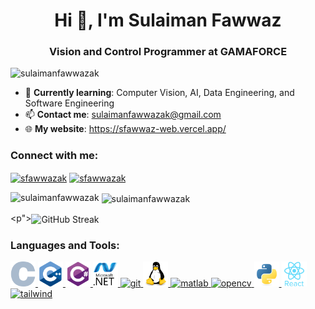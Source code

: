 <h1 align="center">Hi 👋, I'm Sulaiman Fawwaz</h1>
<h3 align="center">Vision and Control Programmer at GAMAFORCE</h3>

<p align="left"> <img src="https://komarev.com/ghpvc/?username=sulaimanfawwazak&label=Profile%20views&color=0e75b6&style=flat" alt="sulaimanfawwazak" /> </p>

- 📖 **Currently learning**: Computer Vision, AI, Data Engineering, and Software Engineering
- 📫 **Contact me**: sulaimanfawwazak@gmail.com
- 🌐︎ **My website**: https://sfawwaz-web.vercel.app/


<h3 align="left">Connect with me:</h3>
<p align="left">
<a href="https://linkedin.com/in/sfawwazak" target="blank"><img align="center" src="https://raw.githubusercontent.com/rahuldkjain/github-profile-readme-generator/master/src/images/icons/Social/linked-in-alt.svg" alt="sfawwazak" height="30" width="40" /></a>
<a href="https://instagram.com/sfawwazak" target="blank"><img align="center" src="https://raw.githubusercontent.com/rahuldkjain/github-profile-readme-generator/master/src/images/icons/Social/instagram.svg" alt="sfawwazak" height="30" width="40" /></a>
</p>

<p><img align="left" src="https://github-readme-stats.vercel.app/api/top-langs?username=sulaimanfawwazak&show_icons=true&locale=en&layout=compact" alt="sulaimanfawwazak" /></p>

<p>&nbsp;<img align="center" src="https://github-readme-stats.vercel.app/api?username=sulaimanfawwazak&show_icons=true&locale=en" alt="sulaimanfawwazak" /></p>

<!-- <p><img align="center" src="https://github-readme-streak-stats.herokuapp.com/?user=sulaimanfawwazak&" alt="sulaimanfawwazak" /></p> -->
<p"><img align="center" src="https://github-readme-streak-stats.herokuapp.com?user=sulaimanfawwazak" alt="GitHub Streak" /></p>

<h3 align="left">Languages and Tools:</h3>
<p align="left"> <a href="https://www.cprogramming.com/" target="_blank" rel="noreferrer"> <img src="https://raw.githubusercontent.com/devicons/devicon/master/icons/c/c-original.svg" alt="c" width="40" height="40"/> </a> <a href="https://www.w3schools.com/cpp/" target="_blank" rel="noreferrer"> <img src="https://raw.githubusercontent.com/devicons/devicon/master/icons/cplusplus/cplusplus-original.svg" alt="cplusplus" width="40" height="40"/> </a> <a href="https://www.w3schools.com/cs/" target="_blank" rel="noreferrer"> <img src="https://raw.githubusercontent.com/devicons/devicon/master/icons/csharp/csharp-original.svg" alt="csharp" width="40" height="40"/> </a> <a href="https://dotnet.microsoft.com/" target="_blank" rel="noreferrer"> <img src="https://raw.githubusercontent.com/devicons/devicon/master/icons/dot-net/dot-net-original-wordmark.svg" alt="dotnet" width="40" height="40"/> </a> <a href="https://git-scm.com/" target="_blank" rel="noreferrer"> <img src="https://www.vectorlogo.zone/logos/git-scm/git-scm-icon.svg" alt="git" width="40" height="40"/> </a> <a href="https://www.linux.org/" target="_blank" rel="noreferrer"> <img src="https://raw.githubusercontent.com/devicons/devicon/master/icons/linux/linux-original.svg" alt="linux" width="40" height="40"/> </a> <a href="https://www.mathworks.com/" target="_blank" rel="noreferrer"> <img src="https://upload.wikimedia.org/wikipedia/commons/2/21/Matlab_Logo.png" alt="matlab" width="40" height="40"/> </a> <a href="https://opencv.org/" target="_blank" rel="noreferrer"> <img src="https://www.vectorlogo.zone/logos/opencv/opencv-icon.svg" alt="opencv" width="40" height="40"/> </a> <a href="https://www.python.org" target="_blank" rel="noreferrer"> <img src="https://raw.githubusercontent.com/devicons/devicon/master/icons/python/python-original.svg" alt="python" width="40" height="40"/> </a> <a href="https://reactjs.org/" target="_blank" rel="noreferrer"> <img src="https://raw.githubusercontent.com/devicons/devicon/master/icons/react/react-original-wordmark.svg" alt="react" width="40" height="40"/> </a> <a href="https://tailwindcss.com/" target="_blank" rel="noreferrer"> <img src="https://www.vectorlogo.zone/logos/tailwindcss/tailwindcss-icon.svg" alt="tailwind" width="40" height="40"/> </a> </p>
